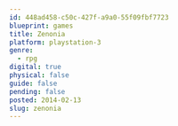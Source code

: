 ```yaml
---
id: 448ad458-c50c-427f-a9a0-55f09fbf7723
blueprint: games
title: Zenonia
platform: playstation-3
genre:
  - rpg
digital: true
physical: false
guide: false
pending: false
posted: 2014-02-13
slug: zenonia
---
```

